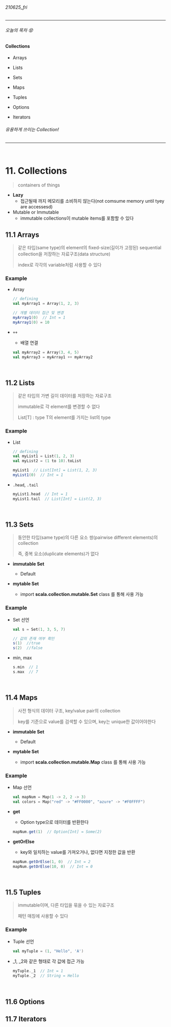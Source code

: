 ###### 210625_fri

<hr>



###### 오늘의 목차 :dizzy_face:

#### Collections

- Arrays
- Lists
- Sets

- Maps
- Tuples
- Options

- Iterators

###### 유용하게 쓰이는 Collection!

<hr>

<br>


# 11. Collections

> containers of things

- **Lazy**
  - 접근될때 까지 메모리를 소비하지 않는다(not comsume memory until tyey are accessesd)
- Mutable or Immutable
  - immutable collections이 mutable items를 포함할 수 있다

## 11.1 Arrays

> 같은 타입(same type)의 element의 fixed-size(길이가 고정된) sequential collection을 저장하는 자료구조(data structure)
>
> index로 각각의 variable처럼 사용할 수 있다

### Example

- Array 

  ```scala
  // defining
  val myArray1 = Array(1, 2, 3)
  
  // 개별 데이터 접근 및 변경
  myArray1(0)  // Int = 1
  myArray1(0) = 10
  ```

- `++`

  - 배열 연결

  ```scala
  val myArray2 = Array(3, 4, 5)
  val myArray3 = myArray1 ++ myArray2
  ```

<br>

## 11.2 Lists

> 같은 타입의 가변 길이 데이터를 저장하는 자료구조
>
> immutable로 각 element를 변경할 수 없다
>
> List[T] : type T의 element를 가지는 list의 type

### Example

- List 

  ```scala
  // defining
  val myList1 = List(1, 2, 3)
  val myList2 = (1 to 10).toList
  
  myList1  // List[Int] = List(1, 2, 3)
  myList1(0)  // Int = 1
  ```

- `.head`, `.tail`

  ```scala
  myList1.head  // Int = 1
  myList1.tail  // List[Int] = List(2, 3)

<br>

## 11.3 Sets

> 동안한 타입(same type)의 다른 요소 쌍(pairwise different elements)의 collection
>
> 즉, 중복 요소(duplicate elements)가 없다

- **immutable Set**
  - Default

- **mytable Set**
  - import **scala.collection.mutable.Set** class 를 통해 사용 가능

### Example

- Set 선언

  ```scala
  val s = Set(1, 3, 5, 7)
  
  // 값의 존재 여부 확인
  s(1)  //true
  s(2)  //false
  ```

- min, max

  ```scala
  s.min  // 1
  s.max  // 7
  ```

<br>

## 11.4 Maps

> 사전 형식의 데이터 구조, key/value pair의 collection
>
> key를 기준으로 value를 검색할 수 있으며, key는 unique한 값이어야한다

- **immutable Set**
  - Default

- **mytable Set**
  - import **scala.collection.mutable.Map** class 를 통해 사용 가능

### Example

- Map 선언

  ```scala
  val mapNum = Map(1 -> 2, 2 -> 3)
  val colors = Map("red" -> "#FF0000", "azure" -> "#F0FFFF")
  ```

- **get**

  - Option type으로 데이터를 반환한다

  ```scala
  mapNum.get(1)  // Option[Int] = Some(2)
  ```

- **getOrElse**

  - key와 일치하는 value를 가져오거나, 없다면 지정한 값을 반환

  ```scala
  mapNum.getOrElse(1, 0)  // Int = 2
  mapNum.getOrElse(10, 0)  // Int = 0
  ```

<br>

## 11.5 Tuples

> immutable이며, 다른 타입을 묶을 수 있는 자료구조
>
> 패턴 매칭에 사용할 수 있다

### Example

- Tuple 선언

  ```scala
  val myTuple = (1, "Hello", 'A')
  ```

- _1, _2와 같은 형태로 각 값에 접근 가능

  ```scala
  myTuple._1  // Int = 1
  myTuple._2  // String = Hello
  ```

<br>

## 11.6 Options



## 11.7 Iterators

